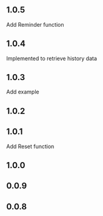 ## 1.0.5
Add Reminder function
## 1.0.4
Implemented to retrieve history data
## 1.0.3
Add example
## 1.0.2
## 1.0.1
Add Reset function
## 1.0.0
## 0.0.9
## 0.0.8